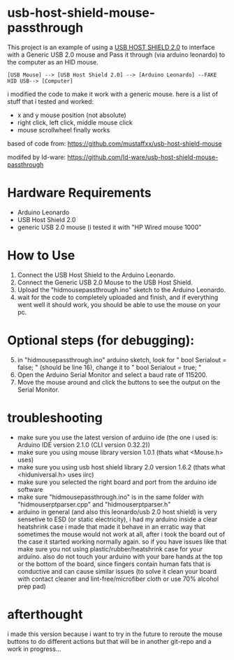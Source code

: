 # usb-host-shield-mouse-passthrough
This project is an example of using a [USB HOST SHIELD 2.0](https://github.com/felis/USB_Host_Shield_2.0) to interface with a Generic USB 2.0 mouse and Pass it through (via arduino leonardo) to the computer as an HID mouse.
```
[USB Mouse] --> [USB Host Shield 2.0] --> [Arduino Leonardo] --FAKE HID USB--> [Computer]
```
i modified the code to make it work with a generic mouse.
here is a list of stuff that i tested and worked:
- x and y mouse position (not absolute)
- right click, left click, middle mouse click
- mouse scrollwheel finally works


based of code from: https://github.com/mustaffxx/usb-host-shield-mouse

modifed by Id-ware: https://github.com/Id-ware/usb-host-shield-mouse-passthrough


# Hardware Requirements
- Arduino Leonardo
- USB Host Shield 2.0
- generic USB 2.0 mouse (i tested it with "HP Wired mouse 1000"

# How to Use
1.  Connect the USB Host Shield to the Arduino Leonardo.
2.  Connect the Generic USB 2.0 Mouse to the USB Host Shield.
3.  Upload the "hidmousepassthrough.ino" sketch to the Arduino Leonardo.
4.  wait for the code to completely uploaded and finish, and if everything went well it should work, you should be able to use the mouse on your pc.

# Optional steps (for debugging):
5.  in "hidmousepassthrough.ino" arduino sketch, look for " bool Serialout = false; " (should be line 16), change it to " bool Serialout = true; "
6.  Open the Arduino Serial Monitor and select a baud rate of 115200.
7.  Move the mouse around and click the buttons to see the output on the Serial Monitor.

# troubleshooting
- make sure you use the latest version of arduino ide (the one i used is: Arduino IDE version 2.1.0 (CLI version 0.32.2))
- make sure you using mouse library version 1.0.1 (thats what <Mouse.h> uses)
- make sure you using usb host shield library 2.0 version 1.6.2 (thats what <hiduniversal.h> uses iirc)
- make sure you selected the right board and port from the arduino ide software
- make sure "hidmousepassthrough.ino" is in the same folder with "hidmouserptparser.cpp" and "hidmouserptparser.h"
- arduino in general (and also this leonardo/usb 2.0 host shield) is very sensetive to ESD (or static electricity), i had my arduino inside a clear heatshrink case i made that made it behave in an erratic way that sometimes the mouse would not work at all, after i took the board out of the case it started working normally again. so if you have issues like that make sure you not using plastic/rubber/heatshrink case for your arduino.
also do not touch your arduino with your bare hands at the top or the bottom of the board, since fingers contain human fats that is conductive and can cause similar issues (to solve it clean your board with contact cleaner and lint-free/microfiber cloth or use 70% alcohol prep pad)

# afterthought
i made this version because i want to try in the future to reroute the mouse buttons to do different actions
but that will be in another git-repo and a work in progress...
